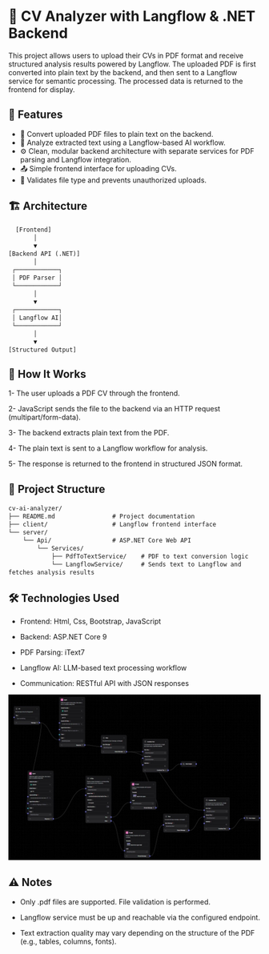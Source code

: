 # 🧠 CV Analyzer with Langflow & .NET Backend

This project allows users to upload their CVs in PDF format and receive structured analysis results powered by Langflow. The uploaded PDF is first converted into plain text by the backend, and then sent to a Langflow service for semantic processing. The processed data is returned to the frontend for display.

## 📌 Features

- 📄 Convert uploaded PDF files to plain text on the backend.
- 🤖 Analyze extracted text using a Langflow-based AI workflow.
- ⚙️ Clean, modular backend architecture with separate services for PDF parsing and Langflow integration.
- 📤 Simple frontend interface for uploading CVs.
- 🔐 Validates file type and prevents unauthorized uploads.

## 🏗️ Architecture

```text
  [Frontend]
       │
       ▼
[Backend API (.NET)]
       │
 ┌────────────┐
 │ PDF Parser │
 └────────────┘
       │
       ▼
 ┌────────────┐
 │ Langflow AI│
 └────────────┘
       │
       ▼
[Structured Output]
```
## 🚀 How It Works

1- The user uploads a PDF CV through the frontend.

2- JavaScript sends the file to the backend via an HTTP request (multipart/form-data).

3- The backend extracts plain text from the PDF.

4- The plain text is sent to a Langflow workflow for analysis.

5- The response is returned to the frontend in structured JSON format.

## 📁 Project Structure

```text
cv-ai-analyzer/
├── README.md                # Project documentation
├── client/                  # Langflow frontend interface
└── server/
    └── Api/                 # ASP.NET Core Web API
        └── Services/
            ├── PdfToTextService/    # PDF to text conversion logic
            └── LangflowService/     # Sends text to Langflow and fetches analysis results
```
## 🛠️ Technologies Used
- Frontend: Html, Css, Bootstrap, JavaScript

- Backend: ASP.NET Core 9

- PDF Parsing: iText7

- Langflow AI: LLM-based text processing workflow

- Communication: RESTful API with JSON responses

![LangFlow Image](./Images/Langflow.jpeg)

## ⚠️ Notes
- Only .pdf files are supported. File validation is performed.

- Langflow service must be up and reachable via the configured endpoint.

- Text extraction quality may vary depending on the structure of the PDF (e.g., tables, columns, fonts).
